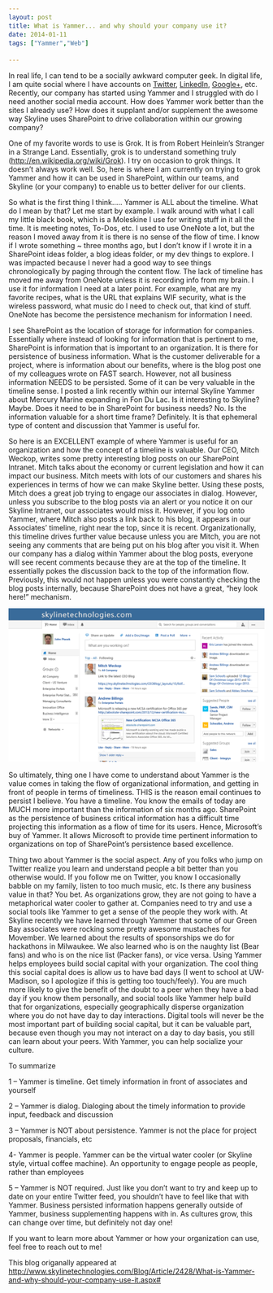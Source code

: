 ```yaml
---
layout: post
title: What is Yammer... and why should your company use it?
date: 2014-01-11
tags: ["Yammer","Web"]

---
```


In real life, I can tend to be a socially awkward computer geek. In digital life, I am quite social where I have accounts on
[Twitter](www.twitter.com/jptacek), [LinkedIn](www.linkedin.com/in/johnptacek), [Google+](http://plus.google.com/+JohnPtacek),
etc. Recently, our company has started using Yammer and I struggled with do I need another social media account. How does Yammer work better than the sites I already use? How does it supplant and/or supplement the awesome way Skyline uses SharePoint to drive collaboration within our growing company?

One of my favorite words to use is Grok. It is from Robert Heinlein’s Stranger in a Strange Land. Essentially, grok is to understand something truly (http://en.wikipedia.org/wiki/Grok). I try on occasion to grok things. It doesn’t always work well. So, here is where I am currently on trying to grok Yammer and how it can be used in SharePoint, within our teams, and Skyline (or your company) to enable us to better deliver for our clients.

So what is the first thing I think….. Yammer is ALL about the timeline. What do I mean by that? Let me start by example. I walk around with what I call my little black book, which is a Moleskine I use for writing stuff in it all the time. It is meeting notes, To-Dos, etc. I used to use OneNote a lot, but the reason I moved away from it is there is no sense of the flow of time. I know if I wrote something ~ three months ago, but I don’t know if I wrote it in a SharePoint ideas folder, a blog ideas folder, or my dev things to explore. I was impacted because I never had a good way to see things chronologically by paging through the content flow. The lack of timeline has moved me away from OneNote unless it is recording info from my brain. I use it for information I need at a later point. For example, what are my favorite recipes, what is the URL that explains WIF security, what is the wireless password, what music do I need to check out, that kind of stuff. OneNote has become the persistence mechanism for information I need.

I see SharePoint as the location of storage for information for companies. Essentially where instead of looking for information that is pertinent to me, SharePoint is information that is important to an organization. It is there for persistence of business information. What is the customer deliverable for a project, where is information about our benefits, where is the blog post one of my colleagues wrote on FAST search. However, not all business information NEEDS to be persisted. Some of it can be very valuable in the timeline sense. I posted a link recently within our internal Skyline Yammer about Mercury Marine expanding in Fon Du Lac. Is it interesting to Skyline? Maybe. Does it need to be in SharePoint for business needs? No. Is the information valuable for a short time frame? Definitely. It is that ephemeral type of content and discussion that Yammer is useful for.

So here is an EXCELLENT example of where Yammer is useful for an organization and how the concept of a timeline is valuable. Our CEO, Mitch Weckop, writes some pretty interesting blog posts on our SharePoint Intranet. Mitch talks about the economy or current legislation and how it can impact our business. Mitch meets with lots of our customers and shares his experiences in terms of how we can make Skyline better. Using these posts, Mitch does a great job trying to engage our associates in dialog. However, unless you subscribe to the blog posts via an alert or you notice it on our Skyline Intranet, our associates would miss it. However, if you log onto Yammer, where Mitch also posts a link back to his blog, it appears in our Associates’ timeline, right near the top, since it is recent. Organizationally, this timeline drives further value because unless you are Mitch, you are not seeing any comments that are being put on his blog after you visit it. When our company has a dialog within Yammer about the blog posts, everyone will see recent comments because they are at the top of the timeline. It essentially pokes the discussion back to the top of the information flow. Previously, this would not happen unless you were constantly checking the blog posts internally, because SharePoint does not have a great, “hey look here!” mechanism.

![Yammer Home Page](yammer.png)


So ultimately, thing one I have come to understand about Yammer is the value comes in taking the flow of organizational information, and getting in front of people in terms of timeliness. THIS is the reason email continues to persist I believe. You have a timeline. You know the emails of today are MUCH more important than the information of six months ago. SharePoint as the persistence of business critical information has a difficult time projecting this information as a flow of time for its users. Hence, Microsoft’s buy of Yammer. It allows Microsoft to provide time pertinent information to organizations on top of SharePoint’s persistence based excellence.

Thing two about Yammer is the social aspect. Any of you folks who jump on Twitter realize you learn and understand people a bit better than you otherwise would. If you follow me on Twitter, you know I occasionally babble on my family, listen to too much music, etc. Is there any business value in that? You bet. As organizations grow, they are not going to have a metaphorical water cooler to gather at. Companies need to try and use a social tools like Yammer to get a sense of the people they work with. At Skyline recently we have learned through Yammer that some of our Green Bay associates were rocking some pretty awesome mustaches for Movember. We learned about the results of sponsorships we do for hackathons in Milwaukee. We also learned who is on the naughty list (Bear fans) and who is on the nice list (Packer fans), or vice versa. Using Yammer helps employees build social capital with your organization. The cool thing this social capital does is allow us to have bad days (I went to school at UW-Madison, so I apologize if this is getting too touch/feely). You are much more likely to give the benefit of the doubt to a peer when they have a bad day if you know them personally, and social tools like Yammer help build that for organizations, especially geographically disperse organization where you do not have day to day interactions. Digital tools will never be the most important part of building social capital, but it can be valuable part, because even though you may not interact on a day to day basis, you still can learn about your peers. With Yammer, you can help socialize your culture.

To summarize

1 – Yammer is timeline. Get timely information in front of associates and yourself

2 – Yammer is dialog. Dialoging about the timely information to provide input, feedback and discussion

3 – Yammer is NOT about persistence. Yammer is not the place for project proposals, financials, etc

4- Yammer is people. Yammer can be the virtual water cooler (or Skyline style, virtual coffee machine). An opportunity to engage people as people, rather than employees

5 – Yammer is NOT required. Just like you don’t want to try and keep up to date on your entire Twitter feed, you shouldn’t have to feel like that with Yammer. Business persisted information happens generally outside of Yammer, business supplementing happens with in. As cultures grow, this can change over time, but definitely not day one!

If you want to learn more about Yammer or how your organization can use, feel free to reach out to me!

This blog origanally appeared at  http://www.skylinetechnologies.com/Blog/Article/2428/What-is-Yammer-and-why-should-your-company-use-it.aspx#